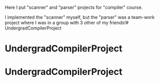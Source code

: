 Here I put "scanner" and "parser" projects for "compiler" course.

I implemented the "scanner" myself, but the "parser" was a team-work project where I was in a group with 3 other of my friends!# UndergradCompilerProject
# UndergradCompilerProject
# UndergradCompilerProject
